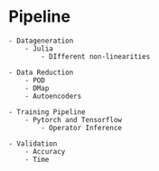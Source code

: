 # Pipeline

    - Datageneration
        - Julia
            - DIfferent non-linearities

    - Data Reduction
        - POD
        - DMap
        - Autoencoders

    - Training Pipeline
        - Pytorch and Tensorflow
            - Operator Inference 

    - Validation
        - Accuracy
        - Time


# 